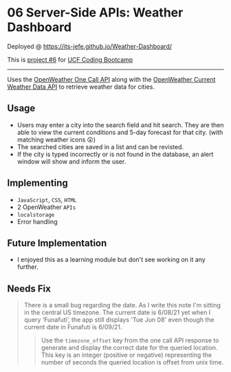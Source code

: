 # 06 Server-Side APIs: Weather Dashboard

Deployed @ https://its-jefe.github.io/Weather-Dashboard/

This is [project #6][1] for [UCF Coding Bootcamp][2]

---

Uses the [OpenWeather One Call API](https://openweathermap.org/api/one-call-api) along with the [OpenWeather Current Weather Data API](https://openweathermap.org/current) to retrieve weather data for cities. 

## Usage
- Users may enter a city into the search field and hit search. They are then able to view the current conditions and 5-day forecast for that city. (with matching weather icons 😲)
- The searched cities are saved in a list and can be revisted.
- If the city is typed incorrectly or is not found in the database, an alert window will show and inform the user. 

## Implementing 
- `JavaScript`, `CSS`, `HTML`
- 2 OpenWeather `APIs`
- `localstorage`
- Error handling


[1]: https://github.com/UCF-Coding-Boot-Camp/UCF-VIRT-BO-FSF-PT-04-2021-U-B/tree/main/06-Server-Side-APIs/02-Challenge
[2]: https://bootcamp.ce.ucf.edu/coding/

## Future Implementation
- I enjoyed this as a learning module but don't see working on it any further.

## Needs Fix
> There is a small bug regarding the date. As I write this note I'm sitting in the central US timezone. The current date is 6/08/21 yet when I query ‘Funafuti’, the app still displays 'Tue Jun 08' even though the current date in Funafuti is 6/09/21. 
>> Use the `timezone_offset` key from the one call API response to generate and display the correct date for the queried location. This key is an integer (positive or negative) representing the number of seconds the queried location is offset from unix time. 
